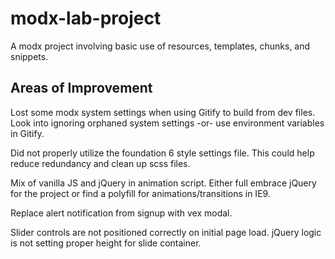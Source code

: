 # modx-lab-project

A modx project involving basic use of resources, templates, chunks, and snippets. 

## Areas of Improvement

Lost some modx system settings when using Gitify to build from dev files. Look into ignoring orphaned system settings -or- use environment variables in Gitify.

Did not properly utilize the foundation 6 style settings file. This could help reduce redundancy and clean up scss files.

Mix of vanilla JS and jQuery in animation script. Either full embrace jQuery for the project or find a polyfill for animations/transitions in IE9.

Replace alert notification from signup with vex modal.

Slider controls are not positioned correctly on initial page load. jQuery logic is not setting proper height for slide container.